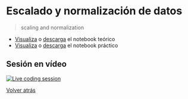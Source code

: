 # Escalado y normalización de datos

> scaling and normalization

- [Visualiza][tutorial-visualize] o [descarga][tutorial-download] el notebook teórico
- [Visualiza][exercise-visualize] o [descarga][exercise-download] el notebook práctico

## Sesión en vídeo

[![Live coding session][youtube-image]][youtube-video]

[Volver atrás](../.)

<!-- LINKS -->

[tutorial-download]:scaling-and-normalization.ipynb
[tutorial-visualize]:scaling-and-normalization.html
[exercise-download]:exercise-scaling-and-normalization.ipynb
[exercise-visualize]:exercise-scaling-and-normalization.html
[youtube-image]:http://img.youtube.com/vi/pZgN0kX1mO8/0.jpg
[youtube-video]:https://youtu.be/pZgN0kX1mO8
